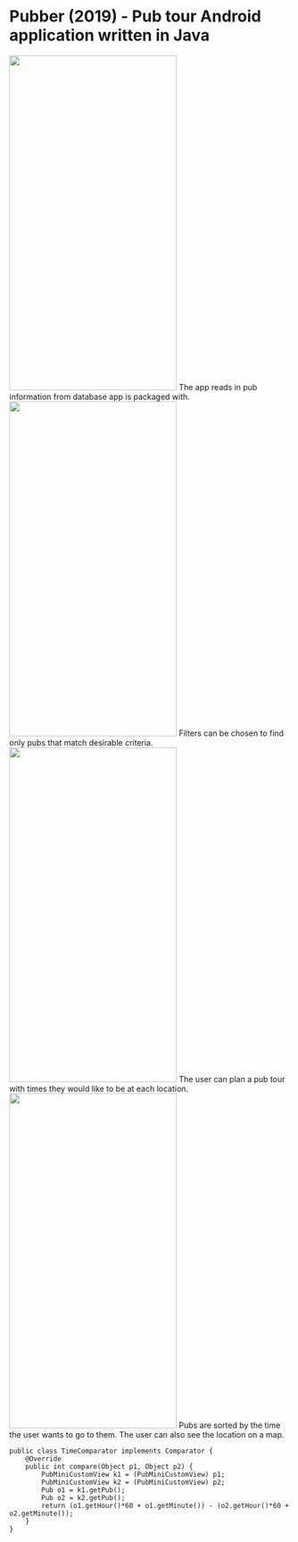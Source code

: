 # Pubber (2019) - Pub tour Android application written in Java
<img src="https://user-images.githubusercontent.com/58415190/116613299-68ff0580-a930-11eb-846e-676ada048eb2.png" width="300" height="600">
The app reads in pub information from database app is packaged with. 
<img src="https://user-images.githubusercontent.com/58415190/116613321-70261380-a930-11eb-8182-6ac72607b1fd.png" width="300" height="600">
Filters can be chosen to find only pubs that match desirable criteria.
<img src="https://user-images.githubusercontent.com/58415190/116613345-7916e500-a930-11eb-89b2-cdedbde8974c.png" width="300" height="600">
The user can plan a pub tour with times they would like to be at each location.
<img src="https://user-images.githubusercontent.com/58415190/116613358-7d430280-a930-11eb-8628-d449623447ca.png" width="300" height="600">
Pubs are sorted by the time the user wants to go to them. The user can also see the location on a map.

```
public class TimeComparator implements Comparator {
    @Override
    public int compare(Object p1, Object p2) {
        PubMiniCustomView k1 = (PubMiniCustomView) p1;
        PubMiniCustomView k2 = (PubMiniCustomView) p2;
        Pub o1 = k1.getPub();
        Pub o2 = k2.getPub();
        return (o1.getHour()*60 + o1.getMinute()) - (o2.getHour()*60 + o2.getMinute());
    }
}
```
